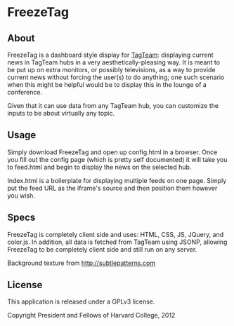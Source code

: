 # FreezeTag

## About

FreezeTag is a dashboard style display for [TagTeam](http://tagteam.harvard.edu): displaying current news in TagTeam hubs in a very aesthetically-pleasing way. It is meant to be put up on extra monitors, or possibly televisions, as a way to provide current news without forcing the user(s) to do anything; one such scenario when this might be helpful would be to display this in the lounge of a conference.

Given that it can use data from any TagTeam hub, you can customize the inputs to be about virtually any topic.

## Usage

Simply download FreezeTag and open up config.html in a browser. Once you fill out the config page (which is pretty self documented) it will take you to feed.html and begin to display the news on the selected hub. 

Index.html is a boilerplate for displaying multiple feeds on one page. Simply put the feed URL as the iframe's source and then position them however you wish.

## Specs

FreezeTag is completely client side and uses: HTML, CSS, JS, JQuery, and color.js. In addition, all data is fetched from TagTeam using JSONP, allowing FreezeTag to be completely client side and still run on any server.

Background texture from http://subtlepatterns.com

## License

This application is released under a GPLv3 license.

Copyright President and Fellows of Harvard College, 2012
